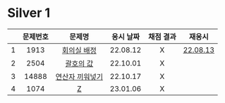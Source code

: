 # Silver 1

|     | 문제번호 |            문제명             | 응시 날짜 | 채점 결과 |          재응시          |
| :-: | :------: | :---------------------------: | :-------: | :-------: | :----------------------: |
|  1  |   1913   |   [회의실 배정](./1931.js)    | 22.08.12  |     X     | [22.08.13](./1931_re.js) |
|  2  |   2504   |    [괄호의 값](./2504.js)     | 22.10.01  |     X     |
|  3  |  14888   | [연산자 끼워넣기](./14888.js) | 22.10.17  |     X     |
|  4  |   1074   |        [Z](./1074.js)         | 23.01.06  |     X     |

